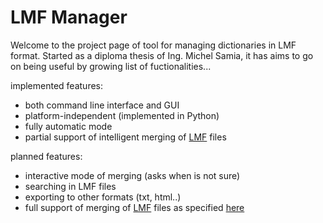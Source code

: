 # LMF Manager #

Welcome to the project page of tool for managing dictionaries in LMF format. Started as a diploma thesis of Ing. Michel Samia, it has aims to go on being useful by growing list of fuctionalities...

implemented features:
  * both command line interface and GUI
  * platform-independent (implemented in Python)
  * fully automatic mode
  * partial support of intelligent merging of [LMF](http://en.wikipedia.org/wiki/Lexical_Markup_Framework) files


planned features:
  * interactive mode of merging (asks when is not sure)
  * searching in LMF files
  * exporting to other formats (txt, html..)
  * full support of merging of [LMF](http://en.wikipedia.org/wiki/Lexical_Markup_Framework) files as specified [here](http://www.tagmatica.fr/lmf/iso_tc37_sc4_n453_rev16_FDIS_24613_LMF.pdf)